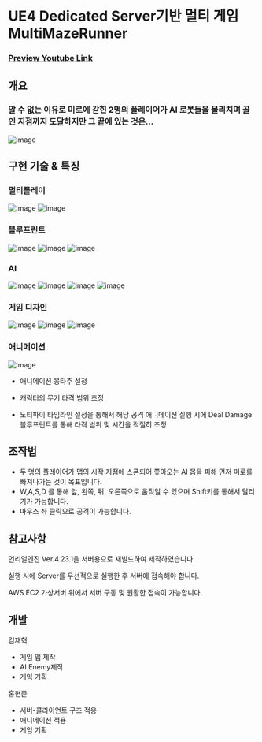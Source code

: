 # UE4 Dedicated Server기반 멀티 게임 MultiMazeRunner
### [Preview Youtube Link](https://www.youtube.com/watch?v=7MpnQJNhdzQ)

## 개요
### 알 수 없는 이유로 미로에 갇힌 2명의 플레이어가 AI 로봇들을 물리치며 골인 지점까지 도달하지만 그 끝에 있는 것은…
![image](https://user-images.githubusercontent.com/70702088/116786919-43166400-aadc-11eb-99e5-b110005b948a.png)

## 구현 기술 & 특징
### 멀티플레이
![image](https://user-images.githubusercontent.com/70702088/116786938-5d504200-aadc-11eb-85f4-8e47ccb15229.png)
![image](https://user-images.githubusercontent.com/70702088/116787647-3dbb1880-aae0-11eb-8bc4-8833e140a010.png)
### 블루프린트
![image](https://user-images.githubusercontent.com/70702088/116787374-925d9400-aade-11eb-97bd-66df78ec17d1.png)
![image](https://user-images.githubusercontent.com/70702088/116786990-9c7e9300-aadc-11eb-8ede-f04d17988b91.png)
![image](https://user-images.githubusercontent.com/70702088/116786997-a0aab080-aadc-11eb-8870-789394a6865e.png)

### AI
![image](https://user-images.githubusercontent.com/70702088/116787110-3d6d4e00-aadd-11eb-9ba7-d8f3962cf53a.png)
![image](https://user-images.githubusercontent.com/70702088/116787037-d2237c00-aadc-11eb-85cc-7e2a5a474121.png)
![image](https://user-images.githubusercontent.com/70702088/116787031-cb950480-aadc-11eb-95d7-bb918f87c7b7.png)
![image](https://user-images.githubusercontent.com/70702088/116787038-d8b1f380-aadc-11eb-9870-dd01b3e69667.png)

### 게임 디자인
![image](https://user-images.githubusercontent.com/70702088/116787078-0860fb80-aadd-11eb-8c65-bf13aaa76f98.png)
![image](https://user-images.githubusercontent.com/70702088/116787081-0bf48280-aadd-11eb-868a-e83021d69938.png)
![image](https://user-images.githubusercontent.com/70702088/116787070-0434de00-aadd-11eb-9c7d-38f8eaa75414.png)

### 애니메이션
![image](https://user-images.githubusercontent.com/70702088/116787599-e0bf6280-aadf-11eb-88b5-1812ac36c26d.png)
- 애니메이션 몽타주 설정

- 캐릭터의 무기 타격 범위 조정

- 노티파이 타임라인 설정을 통해서 해당 공격 애니메이션 실행 시에 Deal Damage 블루프린트를 통해 타격 범위 및 시간을 적절히 조정


## 조작법
- 두 명의 플레이어가 맵의 시작 지점에 스폰되어 쫓아오는 AI 몹을 피해 먼저 미로를 빠져나가는 것이 목표입니다.
- W,A,S,D 를 통해 앞, 왼쪽, 뒤, 오른쪽으로 움직일 수 있으며 Shift키를 통해서 달리기가 가능합니다.
- 마우스 좌 클릭으로 공격이 가능합니다.

## 참고사항
언리얼엔진 Ver.4.23.1을 서버용으로 재빌드하여 제작하였습니다.

실행 시에 Server를 우선적으로 실행한 후 서버에 접속해야 합니다.

AWS EC2 가상서버 위에서 서버 구동 및 원활한 접속이 가능합니다.

## 개발
김재혁
- 게임 맵 제작
- AI Enemy제작
- 게임 기획

홍현준
- 서버-클라이언트 구조 적용
- 애니메이션 적용
- 게임 기획
